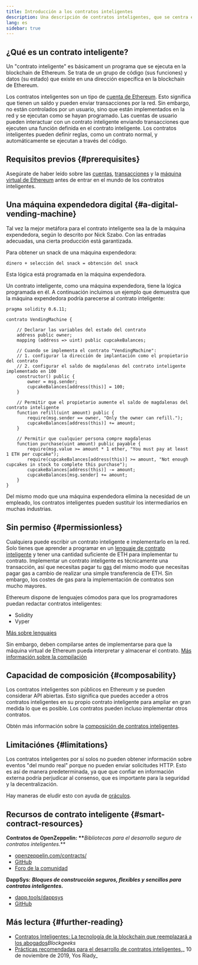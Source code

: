 ```yaml
---
title: Introducción a los contratos inteligentes
description: Una descripción de contratos inteligentes, que se centra en sus características y limitaciones únicas.
lang: es
sidebar: true
---
```


## ¿Qué es un contrato inteligente?

Un "contrato inteligente" es básicament un programa que se ejecuta en la blockchain de Ethereum. Se trata de un grupo de código (sus funciones) y datos (su estado) que existe en una dirección específica en la blockchain de Ethereum.

Los contratos inteligentes son un tipo de [cuenta de Ethereum](/developers/docs/accounts/). Esto significa que tienen un saldo y pueden enviar transacciones por la red. Sin embargo, no están controlados por un usuario, sino que están implementados en la red y se ejecutan como se hayan programado. Las cuentas de usuario pueden interactuar con un contrato inteligente enviando transacciones que ejecuten una función definida en el contrato inteligente. Los contratos inteligentes pueden definir reglas, como un contrato normal, y automáticamente se ejecutan a través del código.

## Requisitos previos {#prerequisites}

Asegúrate de haber leído sobre las [cuentas](/developers/docs/accounts/), [transacciones](/developers/docs/transactions/) y la [máquina virtual de Ethereum](/developers/docs/evm/) antes de entrar en el mundo de los contratos inteligentes.

## Una máquina expendedora digital {#a-digital-vending-machine}

Tal vez la mejor metáfora para el contrato inteligente sea la de la máquina expendedora, según lo descrito por Nick Szabo. Con las entradas adecuadas, una cierta producción está garantizada.

Para obtener un snack de una máquina expendedora:

```
dinero + selección del snack = obtención del snack
```

Esta lógica está programada en la máquina expendedora.

Un contrato inteligente, como una máquina expendedora, tiene la lógica programada en él. A continuación incluimos un ejemplo que demuestra que la máquina expendedora podría parecerse al contrato inteligente:

```solidity
pragma solidity 0.6.11;

contrato VendingMachine {

    // Declarar las variables del estado del contrato
    address public owner;
    mapping (address => uint) public cupcakeBalances;

    // Cuando se implementa el contrato "VendingMachine":
    // 1. configurar la dirección de implantación como el propietario del contrato
    // 2. configurar el saldo de magdalenas del contrato inteligente implementado en 100
    constructor() public {
        owner = msg.sender;
        cupcakeBalances[address(this)] = 100;
    }

    // Permitir que el propietario aumente el saldo de magdalenas del contrato inteligente
    function refill(uint amount) public {
        require(msg.sender == owner, "Only the owner can refill.");
        cupcakeBalances[address(this)] += amount;
    }

    // Permitir que cualquier persona compre magdalenas
    function purchase(uint amount) public payable {
        require(msg.value >= amount * 1 ether, "You must pay at least 1 ETH per cupcake");
        require(cupcakeBalances[address(this)] >= amount, "Not enough cupcakes in stock to complete this purchase");
        cupcakeBalances[address(this)] -= amount;
        cupcakeBalances[msg.sender] += amount;
    }
}
```

Del mismo modo que una máquina expendedora elimina la necesidad de un empleado, los contratos inteligentes pueden sustituir los intermediarios en muchas industrias.

## Sin permiso {#permissionless}

Cualquiera puede escribir un contrato inteligente e implementarlo en la red. Solo tienes que aprender a programar en un [lenguaje de contrato inteligente](/developers/docs/smart-contracts/languages/) y tener una cantidad suficiente de ETH para implementar tu contrato. Implementar un contrato inteligente es técnicamente una transacción, así que necesitas pagar tu [gas](/developers/docs/gas/) del mismo modo que necesitas pagar gas a cambio de realizar una simple transferencia de ETH. Sin embargo, los costes de gas para la implementación de contratos son mucho mayores.

Ethereum dispone de lenguajes cómodos para que los programadores puedan redactar contratos inteligentes:

- Solidity
- Vyper

[Más sobre lenguajes](/developers/docs/smart-contracts/languages/)

Sin embargo, deben compilarse antes de implementarse para que la máquina virtual de Ethereum pueda interpretar y almacenar el contrato. [Más información sobre la compilación](/developers/docs/smart-contracts/compiling/)

## Capacidad de composición {#composability}

Los contratos inteligentes son públicos en Ethereum y se pueden considerar API abiertas. Esto significa que puedes acceder a otros contratos inteligentes en su propio contrato inteligente para ampliar en gran medida lo que es posible. Los contratos pueden incluso implementar otros contratos.

Obtén más información sobre la [composición de contratos inteligentes](/developers/docs/smart-contracts/composability/).

## Limitaciónes {#limitations}

Los contratos inteligentes por sí solos no pueden obtener información sobre eventos "del mundo real" porque no pueden enviar solicitudes HTTP. Esto es así de manera predeterminada, ya que que confiar en información externa podría perjudicar al consenso, que es importante para la seguridad y la decentralización.

Hay maneras de eludir esto con ayuda de [oráculos](/developers/docs/oracles/).

## Recursos de contrato inteligente {#smart-contract-resources}

**Contratos de OpenZeppelin: \*\***_Bibliotecas para el desarrollo seguro de contratos inteligentes._\*\*

- [openzeppelin.com/contracts/](https://openzeppelin.com/contracts/)
- [GitHub](https://github.com/OpenZeppelin/openzeppelin-contracts)
- [Foro de la comunidad](https://forum.openzeppelin.com/c/general/16)

**DappSys:** **_Bloques de construcción seguros, flexibles y sencillos para contratos inteligentes._**

- [dapp.tools/dappsys](https://dapp.tools/dappsys/)
- [GitHub](https://github.com/dapphub/dappsys)

## Más lectura {#further-reading}

- [Contratos Inteligentes: La tecnología de la blockchain que reemplazará a los abogados](https://blockgeeks.com/guides/smart-contracts/)_Blockgeeks_
- [Prácticas recomendadas para el desarrollo de contratos inteligentes,](https://yos.io/2019/11/10/smart-contract-development-best-practices/)_ 10 de noviembre de 2019, Yos Riady_
